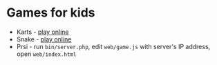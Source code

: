 # Games for kids

* Karts - [play online](https://vrana.github.io/games/karts/)
* Snake - [play online](https://vrana.github.io/games/snake/)
* Prsi - run `bin/server.php`, edit `web/game.js` with server's IP address, open `web/index.html`
